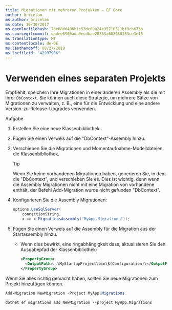 ```yaml
---
title: Migrationen mit mehreren Projekten – EF Core
author: bricelam
ms.author: bricelam
ms.date: 10/30/2017
ms.openlocfilehash: 76e88dd486b1c53dc69a24e35710511bf9cb673b
ms.sourcegitcommit: dadee5905ada9ecdbae28363a682950383ce3e10
ms.translationtype: MT
ms.contentlocale: de-DE
ms.lasthandoff: 08/27/2018
ms.locfileid: "42997986"
---
```

<a name="using-a-separate-project"></a>Verwenden eines separaten Projekts
========================
Empfiehlt, speichern Ihre Migrationen in einer anderen Assembly als die mit Ihrer `DbContext`. Sie können auch diese Strategie, um mehrere Sätze von Migrationen zu verwalten, z. B., eine für die Entwicklung und eine andere Version-zu-Release-Upgrades verwenden.

Aufgabe

1. Erstellen Sie eine neue Klassenbibliothek.

2. Fügen Sie einen Verweis auf die "DbContext"-Assembly hinzu.

3. Verschieben Sie die Migrationen und Momentaufnahme-Modelldateien, die Klassenbibliothek.
   > [!TIP]
   > Wenn Sie keine vorhandenen Migrationen haben, generieren Sie, in dem die "DbContext", und verschieben Sie es. Dies ist wichtig, denn wenn die Assembly Migrationen nicht mit eine Migration von vorhandene enthält, der Befehl Add-Migration wurde nicht gefunden "DbContext".

4. Konfigurieren Sie die Assembly Migrationen:

   ``` csharp
   options.UseSqlServer(
       connectionString,
       x => x.MigrationsAssembly("MyApp.Migrations"));
   ```

5. Fügen Sie einen Verweis auf die Assembly für die Migration aus der Startassembly hinzu.
   * Wenn dies bewirkt, eine ringabhängigkeit dass, aktualisieren Sie den Ausgabepfad der Klassenbibliothek:

     ``` xml
     <PropertyGroup>
       <OutputPath>..\MyStartupProject\bin\$(Configuration)\</OutputPath>
     </PropertyGroup>
     ```

Wenn Sie alles richtig gemacht haben, sollten Sie neue Migrationen zum Projekt hinzufügen können.

``` powershell
Add-Migration NewMigration -Project MyApp.Migrations
```
``` Console
dotnet ef migrations add NewMigration --project MyApp.Migrations
```
